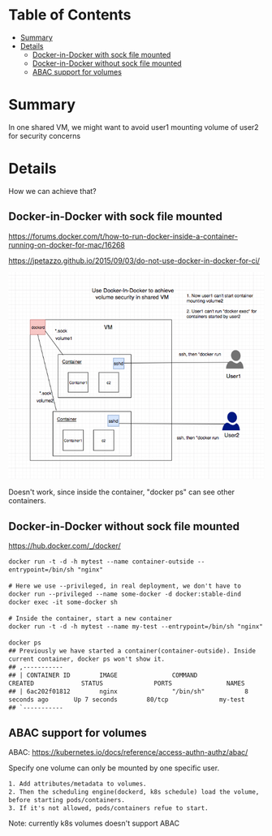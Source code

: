 Table of Contents
=================

   * [Summary](#summary)
   * [Details](#details)
      * [Docker-in-Docker with sock file mounted](#docker-in-docker-with-sock-file-mounted)
      * [Docker-in-Docker without sock file mounted](#docker-in-docker-without-sock-file-mounted)
      * [ABAC support for volumes](#abac-support-for-volumes)

# Summary
In one shared VM, we might want to avoid user1 mounting volume of user2 for security concerns

# Details
How we can achieve that?

## Docker-in-Docker with sock file mounted

https://forums.docker.com/t/how-to-run-docker-inside-a-container-running-on-docker-for-mac/16268

https://jpetazzo.github.io/2015/09/03/do-not-use-docker-in-docker-for-ci/

![../../images/docker-volume.png](../../images/docker-volume.png)

Doesn't work, since inside the container, "docker ps" can see other containers.

## Docker-in-Docker without sock file mounted

https://hub.docker.com/_/docker/

```
docker run -t -d -h mytest --name container-outside --entrypoint=/bin/sh "nginx"

# Here we use --privileged, in real deployment, we don't have to
docker run --privileged --name some-docker -d docker:stable-dind
docker exec -it some-docker sh

# Inside the container, start a new container
docker run -t -d -h mytest --name my-test --entrypoint=/bin/sh "nginx"

docker ps
## Previously we have started a container(container-outside). Inside current container, docker ps won't show it.
## ,-----------
## | CONTAINER ID        IMAGE               COMMAND             CREATED             STATUS              PORTS               NAMES
## | 6ac202f01812        nginx               "/bin/sh"           8 seconds ago       Up 7 seconds        80/tcp              my-test
## `-----------
```

## ABAC support for volumes

ABAC: https://kubernetes.io/docs/reference/access-authn-authz/abac/

Specify one volume can only be mounted by one specific user.
```
1. Add attributes/metadata to volumes.
2. Then the scheduling engine(dockerd, k8s schedule) load the volume, before starting pods/containers.
3. If it's not allowed, pods/containers refue to start.
```

Note: currently k8s volumes doesn't support ABAC
